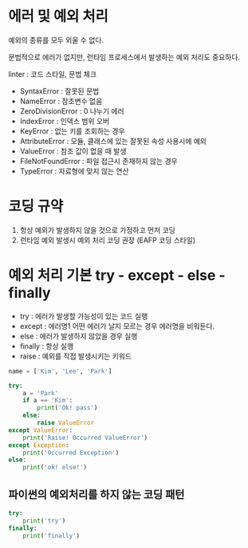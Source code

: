 # 에러 및 예외 처리

예외의 종류를 모두 외울 수 없다.

문법적으로 에러가 없지만, 런타임 프로세스에서 발생하는 예외 처리도 중요하다.

linter : 코드 스타일, 문법 체크

- SyntaxError : 잘못된 문법
- NameError : 참조변수 없음
- ZeroDivisionError : 0 나누기 에러
- IndexError : 인덱스 범위 오버
- KeyError : 없는 키를 조회하는 경우
- AttributeError : 모듈, 클래스에 있는 잘못된 속성 사용시에 예외
- ValueError : 참조 값이 없을 때 발생
- FileNotFoundError : 파일 접근시 존재하지 않는 경우
- TypeError : 자료형에 맞지 않는 연산

# 코딩 규약

1. 항상 예외가 발생하지 않을 것으로 가정하고 먼저 코딩
2. 런타임 예외 발생시 예외 처리 코딩 권장 (EAFP 코딩 스타일)

# 예외 처리 기본 try - except - else - finally

- try : 에러가 발생할 가능성이 있는 코드 실행
- except : 에러명1 어떤 에러가 날지 모르는 경우 에러명을 비워둔다.
- else : 에러가 발생하지 않았을 경우 실행
- finally : 항상 실행
- raise : 예외를 직접 발생시키는 키워드

```python
name = ['Kim', 'Lee', 'Park']

try:
    a = 'Park'
    if a == 'Kim':
        print('Ok! pass')
    else:
        raise ValueError
except ValueError:
    print('Raise! Occurred ValueError')
except Exception:
    print('Occurred Exception')
else:
    print('ok! else!')

```

## 파이썬의 예외처리를 하지 않는 코딩 패턴

```python
try:
    print('try')
finally:
    print('finally')
```
